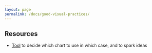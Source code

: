 ```yaml
---
layout: page
permalink: /docs/good-visual-practices/
---
```


## Resources 
- [Tool](https://ft-interactive.github.io/visual-vocabulary/) to decide which chart to use in which case, and to spark ideas